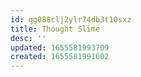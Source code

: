 ```yaml
---
id: qg088clj2ylr74db3t10sxz
title: Thought Slime
desc: ''
updated: 1655581993709
created: 1655581991602
---
```



